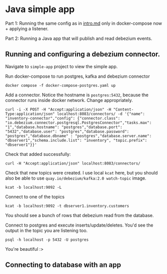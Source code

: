 # Java simple app

Part 1: Running the same config as in [intro.md](intro.md) only in docker-compose now + applying a listener.

Part 2: Running a Java app that will publish and read debezium events.

## Running and configuring a debezium connector.

Navigate to `simple-app` project to view the simple app.

Run docker-compose to run postgres, kafka and debezium connector

```shell
docker compose -f docker-compose-postgres.yaml up
```

Add a connector. Notice the hostname is `postgres:5432`, because the connector runs inside docker network. Change
appropriately.

```shell
curl -i -X POST -H "Accept:application/json" -H "Content-Type:application/json" localhost:8083/connectors/ -d '{"name": "inventory-connector","config": {"connector.class": "io.debezium.connector.postgresql.PostgresConnector","tasks.max": "1","database.hostname": "postgres","database.port": "5432","database.user": "postgres","database.password": "postgres","database.dbname" : "postgres","database.server.name": "dbserver1","schema.include.list": "inventory", "topic.prefix": "dbserver1"}}'
```

Check that added successfully:

```shell
curl -H "Accept:application/json" localhost:8083/connectors/
```

Check that new topics were created. I use local `kcat` here, but you should also be able to
use `quay.io/debezium/kafka:2.0 watch-topic` image.

```shell
kcat -b localhost:9092 -L
```

Connect to one of the topics

```shell
kcat -b localhost:9092 -t dbserver1.inventory.customers
```

You should see a bunch of rows that debezium read from the database.

Connect to postgres and execute inserts/update/deletes. You'd see the output in the topic you are listening too.

```shell
psql -h localhost -p 5432 -U postgres
```

You're beautiful :>

## Connecting to database with an app

